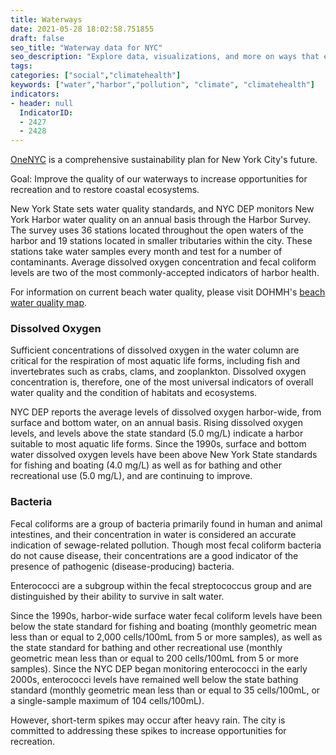 ```yaml
---
title: Waterways
date: 2021-05-28 18:02:58.751855
draft: false
seo_title: "Waterway data for NYC"
seo_description: "Explore data, visualizations, and more on ways that environments shape health in New York City's neighborhoods."
tags: 
categories: ["social","climatehealth"]
keywords: ["water","harbor","pollution", "climate", "climatehealth"]
indicators:
- header: null
  IndicatorID: 
  - 2427
  - 2428
---
```


[OneNYC](http://www1.nyc.gov/html/onenyc/index.html) is a comprehensive sustainability plan for New York City's future.

Goal: Improve the quality of our waterways to increase opportunities for recreation and to restore coastal ecosystems.

New York State sets water quality standards, and NYC DEP monitors New York Harbor water quality on an annual basis through the Harbor Survey. The survey uses 36 stations located throughout the open waters of the harbor and 19 stations located in smaller tributaries within the city. These stations take water samples every month and test for a number of contaminants. Average dissolved oxygen concentration and fecal coliform levels are two of the most commonly-accepted indicators of harbor health.

For information on current beach water quality, please visit DOHMH's [beach water quality map](https://a816-dohbesp.nyc.gov/IndicatorPublic/Beaches/).

### Dissolved Oxygen

Sufficient concentrations of dissolved oxygen in the water column are critical for the respiration of most aquatic life forms, including fish and invertebrates such as crabs, clams, and zooplankton. Dissolved oxygen concentration is, therefore, one of the most universal indicators of overall water quality and the condition of habitats and ecosystems.   
  
NYC DEP reports the average levels of dissolved oxygen harbor-wide, from surface and bottom water, on an annual basis. Rising dissolved oxygen levels, and levels above the state standard (5.0 mg/L) indicate a harbor suitable to most aquatic life forms. Since the 1990s, surface and bottom water dissolved oxygen levels have been above New York State standards for fishing and boating (4.0 mg/L) as well as for bathing and other recreational use (5.0 mg/L), and are continuing to improve.

### Bacteria

Fecal coliforms are a group of bacteria primarily found in human and animal intestines, and their concentration in water is considered an accurate indication of sewage-related pollution. Though most fecal coliform bacteria do not cause disease, their concentrations are a good indicator of the presence of pathogenic (disease-producing) bacteria.  

Enterococci are a subgroup within the fecal streptococcus group and are distinguished by their ability to survive in salt water.
  
Since the 1990s, harbor-wide surface water fecal coliform levels have been below the state standard for fishing and boating (monthly geometric mean less than or equal to 2,000 cells/100mL from 5 or more samples), as well as the state standard for bathing and other recreational use (monthly geometric mean less than or equal to 200 cells/100mL from 5 or more samples). Since the NYC DEP began monitoring enterococci in the early 2000s, enterococci levels have remained well below the state bathing standard (monthly geometric mean less than or equal to 35 cells/100mL, or a single-sample maximum of 104 cells/100mL).

However, short-term spikes may occur after heavy rain. The city is committed to addressing these spikes to increase opportunities for recreation.